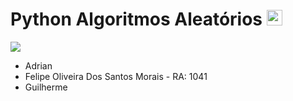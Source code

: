 <h1> Python Algoritmos Aleatórios <img width="25px" src="https://cdn-icons-png.flaticon.com/128/1822/1822899.png"></h1>

![](https://img.shields.io/badge/-ALUNOS-success?style=for-the-badge)

- Adrian
- Felipe Oliveira Dos Santos Morais - RA: 1041
- Guilherme